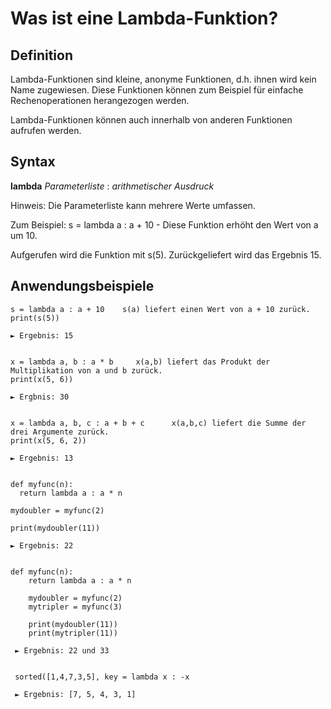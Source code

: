 # Was ist eine Lambda-Funktion?

## Definition
Lambda-Funktionen sind kleine, anonyme Funktionen, d.h. ihnen wird kein Name zugewiesen. Diese Funktionen können zum Beispiel für einfache Rechenoperationen herangezogen werden.

Lambda-Funktionen können auch innerhalb von anderen Funktionen aufrufen werden.

## Syntax
**lambda** *Parameterliste* : *arithmetischer Ausdruck*

Hinweis: Die Parameterliste kann mehrere Werte umfassen.

Zum Beispiel:
s = lambda a : a + 10 - Diese Funktion erhöht den Wert von a um 10.

Aufgerufen wird die Funktion mit s(5). Zurückgeliefert wird das Ergebnis 15.


## Anwendungsbeispiele

    s = lambda a : a + 10    s(a) liefert einen Wert von a + 10 zurück.
    print(s(5))
    
    ► Ergebnis: 15


    x = lambda a, b : a * b     x(a,b) liefert das Produkt der Multiplikation von a und b zurück.
    print(x(5, 6))
    
    ► Ergbnis: 30


    x = lambda a, b, c : a + b + c      x(a,b,c) liefert die Summe der drei Argumente zurück.
    print(x(5, 6, 2))
    
    ► Ergebnis: 13


    def myfunc(n):
      return lambda a : a * n

    mydoubler = myfunc(2)

    print(mydoubler(11))
    
    ► Ergebnis: 22
    
    
    def myfunc(n):
        return lambda a : a * n

        mydoubler = myfunc(2)
        mytripler = myfunc(3)

        print(mydoubler(11)) 
        print(mytripler(11))
        
     ► Ergebnis: 22 und 33
        
      
     sorted([1,4,7,3,5], key = lambda x : -x
     
     ► Ergebnis: [7, 5, 4, 3, 1]
